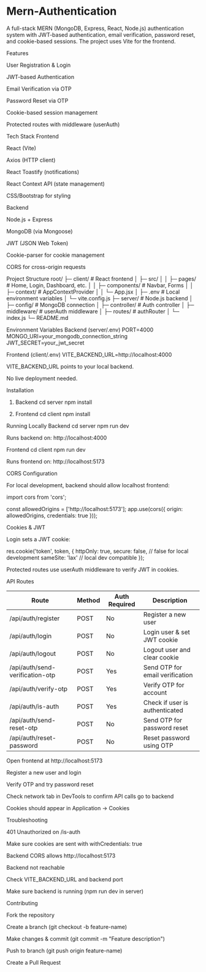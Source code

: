 # Mern-Authentication


A full-stack MERN (MongoDB, Express, React, Node.js) authentication system with JWT-based authentication, email verification, password reset, and cookie-based sessions. The project uses Vite for the frontend.

Features

User Registration & Login

JWT-based Authentication

Email Verification via OTP

Password Reset via OTP

Cookie-based session management

Protected routes with middleware (userAuth)

Tech Stack
Frontend

React (Vite)

Axios (HTTP client)

React Toastify (notifications)

React Context API (state management)

CSS/Bootstrap for styling

Backend

Node.js + Express

MongoDB (via Mongoose)

JWT (JSON Web Token)

Cookie-parser for cookie management

CORS for cross-origin requests

Project Structure
root/
├─ client/                # React frontend
│  ├─ src/
│  │  ├─ pages/           # Home, Login, Dashboard, etc.
│  │  ├─ components/      # Navbar, Forms
│  │  ├─ context/         # AppContextProvider
│  │  └─ App.jsx
│  ├─ .env                # Local environment variables
│  └─ vite.config.js
├─ server/                # Node.js backend
│  ├─ config/             # MongoDB connection
│  ├─ controller/         # Auth controller
│  ├─ middleware/         # userAuth middleware
│  ├─ routes/             # authRouter
│  └─ index.js
└─ README.md

Environment Variables
Backend (server/.env)
PORT=4000
MONGO_URI=your_mongodb_connection_string
JWT_SECRET=your_jwt_secret

Frontend (client/.env)
VITE_BACKEND_URL=http://localhost:4000


VITE_BACKEND_URL points to your local backend.

No live deployment needed.

Installation
1. Backend
cd server
npm install

2. Frontend
cd client
npm install

Running Locally
Backend
cd server
npm run dev


Runs backend on: http://localhost:4000

Frontend
cd client
npm run dev


Runs frontend on: http://localhost:5173

CORS Configuration

For local development, backend should allow localhost frontend:

import cors from 'cors';

const allowedOrigins = ['http://localhost:5173'];
app.use(cors({ origin: allowedOrigins, credentials: true }));

Cookies & JWT

Login sets a JWT cookie:

res.cookie('token', token, {
  httpOnly: true,
  secure: false,      // false for local development
  sameSite: 'lax'     // local dev compatible
});


Protected routes use userAuth middleware to verify JWT in cookies.

API Routes

| Route                           | Method | Auth Required | Description                     |
| ------------------------------- | ------ | ------------- | ------------------------------- |
| /api/auth/register              | POST   | No            | Register a new user             |
| /api/auth/login                 | POST   | No            | Login user & set JWT cookie     |
| /api/auth/logout                | POST   | No            | Logout user and clear cookie    |
| /api/auth/send-verification-otp | POST   | Yes           | Send OTP for email verification |
| /api/auth/verify-otp            | POST   | Yes           | Verify OTP for account          |
| /api/auth/is-auth               | POST   | Yes           | Check if user is authenticated  |
| /api/auth/send-reset-otp        | POST   | No            | Send OTP for password reset     |
| /api/auth/reset-password        | POST   | No            | Reset password using OTP        |

Open frontend at http://localhost:5173

Register a new user and login

Verify OTP and try password reset

Check network tab in DevTools to confirm API calls go to backend

Cookies should appear in Application → Cookies

Troubleshooting

401 Unauthorized on /is-auth

Make sure cookies are sent with withCredentials: true

Backend CORS allows http://localhost:5173

Backend not reachable

Check VITE_BACKEND_URL and backend port

Make sure backend is running (npm run dev in server)

Contributing

Fork the repository

Create a branch (git checkout -b feature-name)

Make changes & commit (git commit -m "Feature description")

Push to branch (git push origin feature-name)

Create a Pull Request
